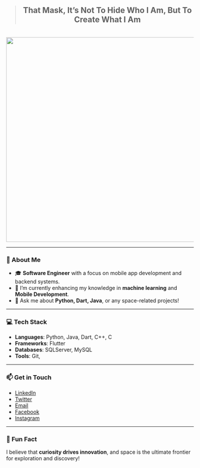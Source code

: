 <div align="center">
  <blockquote>
    <h2><strong>That Mask, It’s Not To Hide Who I Am, But To Create What I Am</strong></h2>
  </blockquote>
</div>

<br>
<img height="550" src="https://i.giphy.com/media/v1.Y2lkPTc5MGI3NjExc2Q2cGxtNWxtNTN5OXgzNzB2eGhpbzM1Y2RlNGJzaDZiZDh2OWpmcyZlcD12MV9pbnRlcm5hbF9naWZfYnlfaWQmY3Q9Zw/l396BoOTIFem9xqQU/giphy.gif"  />
<br> 

---

### 👋 About Me

- 🎓 **Software Engineer** with a focus on mobile app development and backend systems.
- 🌱 I’m currently enhancing my knowledge in **machine learning** and **Mobile Development**.
- 💬 Ask me about **Python, Dart, Java**, or any space-related projects!

---

### 💻 Tech Stack
- **Languages**: Python, Java, Dart, C++, C
- **Frameworks**: Flutter
- **Databases**: SQLServer, MySQL
- **Tools**: Git,

---

### 📫 Get in Touch
- [LinkedIn](https://www.linkedin.com/in/mostafa-adel-02612224a/)
- [Twitter](https://x.com/mostafa_Hweig)
- [Email](mailto:mostafa.elhwieg@gmail.com)
- [Facebook](https://www.facebook.com/profile.php?id=100010032639892)
- [Instagram](https://www.instagram.com/mostafa_alhwieg/)

---

### 🌟 Fun Fact
I believe that **curiosity drives innovation**, and space is the ultimate frontier for exploration and discovery!

